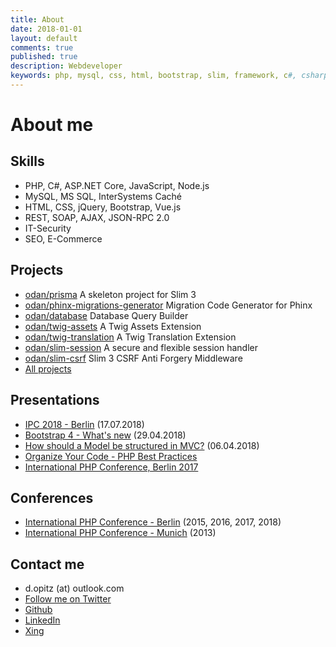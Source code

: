 ```yaml
---
title: About
date: 2018-01-01
layout: default
comments: true
published: true
description: Webdeveloper
keywords: php, mysql, css, html, bootstrap, slim, framework, c#, csharp, dotnet
---
```


# About me

## Skills

* PHP, C#, ASP.NET Core, JavaScript, Node.js
* MySQL, MS SQL, InterSystems Caché
* HTML, CSS, jQuery, Bootstrap, Vue.js
* REST, SOAP, AJAX, JSON-RPC 2.0
* IT-Security
* SEO, E-Commerce

## Projects

* [odan/prisma](https://github.com/odan/prisma) A skeleton project for Slim 3
* [odan/phinx-migrations-generator](https://github.com/odan/phinx-migrations-generator) Migration Code Generator for Phinx
* [odan/database](https://github.com/odan/database) Database Query Builder
* [odan/twig-assets](https://github.com/odan/twig-assets) A Twig Assets Extension
* [odan/twig-translation](https://github.com/odan/twig-translation) A Twig Translation Extension
* [odan/slim-session](https://github.com/odan/slim-session) A secure and flexible session handler
* [odan/slim-csrf](https://github.com/odan/slim-csrf) Slim 3 CSRF Anti Forgery Middleware
* [All projects](https://github.com/odan?tab=repositories)

## Presentations

* [IPC 2018 - Berlin](https://docs.google.com/presentation/d/e/2PACX-1vT_OZnrmB-2yR6H2tbhaYScN9Ep5Y50cmO-EJvahParPR8y1aC5U0KjDPDBt1WRdQawPntHZIXc29am/pub?start=false&loop=false&delayms=3000) (17.07.2018)
* [Bootstrap 4 - What's new](https://docs.google.com/presentation/d/e/2PACX-1vQb4cO-oFucbMml4HPlHHFB5PBeqFQARCYk8F3RgpZvjesmn3oBxJWA298484QJDKQwqwTk-tWplyRl/pub?start=true&loop=false&delayms=3000) (29.04.2018)
* [How should a Model be structured in MVC?](https://docs.google.com/presentation/d/e/2PACX-1vRtWygDHLUy4U5ZkhGMwYHBUYRuEECf0ohHxCfPPMqcpbfB90LKzRVYd0Z0N7xrVxw1M8yOIQtGhH13/pub?start=false&loop=false&delayms=3000) (06.04.2018)
* [Organize Your Code - PHP Best Practices](https://docs.google.com/presentation/d/e/2PACX-1vRHEG7QspO0d5NHOw0PkPRmcO76zoO3mWPSK3lVuhtKypd2y5F_Z5M_ZMzr0hhX_pVKNtZnloT_tTwe/pub?start=false&loop=false&delayms=3000)
* [International PHP Conference, Berlin 2017](https://docs.google.com/presentation/d/e/2PACX-1vRka40LAqG-H_xKVU-wHCqxZ-YXbhxVPW06A0l3F5NUzi0zNqXQQr2-zJlz44r5oWyOIvG1M81MRFis/pub?start=false&loop=false&delayms=3000)

## Conferences

* [International PHP Conference - Berlin](https://phpconference.com/) (2015, 2016, 2017, 2018)
* [International PHP Conference - Munich](https://phpconference.com/) (2013)

## Contact me

* d.opitz (at) outlook.com
* [Follow me on Twitter](https://twitter.com/dopitz)
* [Github](https://github.com/odan)
* [LinkedIn](https://www.linkedin.com/in/daniel-opitz-493816111)
* [Xing](https://www.xing.com/profile/Daniel_Opitz9)
